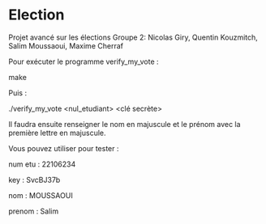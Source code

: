 # Election
Projet avancé sur les élections
Groupe 2: Nicolas Giry, Quentin Kouzmitch, Salim Moussaoui, Maxime Cherraf

Pour exécuter le programme verify_my_vote :

make

Puis : 

./verify_my_vote <nul_etudiant> <clé secrète>

Il faudra ensuite renseigner le nom en majuscule et le prénom avec la première lettre en majuscule.

Vous pouvez utiliser pour tester : 

num etu : 22106234

key : SvcBJ37b

nom : MOUSSAOUI

prenom : Salim
